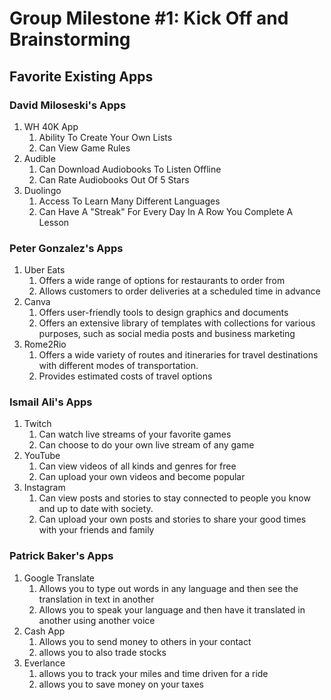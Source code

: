 # Group Milestone #1: Kick Off and Brainstorming

## Favorite Existing Apps
### David Miloseski's Apps
1. WH 40K App
    1) Ability To Create Your Own Lists
    2) Can View Game Rules 
2. Audible
    1) Can Download Audiobooks To Listen Offline
    2) Can Rate Audiobooks Out Of 5 Stars
3. Duolingo
    1) Access To Learn Many Different Languages
    2) Can Have A "Streak" For Every Day In A Row You Complete A Lesson


### Peter Gonzalez's Apps
1. Uber Eats
    1) Offers a wide range of options for restaurants to order from
    2) Allows customers to order deliveries at a scheduled time in advance
3. Canva
    1) Offers user-friendly tools to design graphics and documents
    2) Offers an extensive library of templates with collections for various purposes, such as social media posts and business marketing
5. Rome2Rio
    1) Offers a wide variety of routes and itineraries for travel destinations with different modes of transportation.
    2) Provides estimated costs of travel options


### Ismail Ali's Apps
1. Twitch
    1) Can watch live streams of your favorite games
    2) Can choose to do your own live stream of any game
2. YouTube
    1) Can view videos of all kinds and genres for free
    2) Can upload your own videos and become popular
3. Instagram
    1) Can view posts and stories to stay connected to people you know and up to date with society. 
    2) Can upload your own posts and stories to share your good times with your friends and family

### Patrick Baker's Apps

1. Google Translate
   1) Allows you to type out words in any language and then see the translation in text in another
   2) Allows you to speak your language and then have it translated in another using another voice
 2. Cash App
    1) Allows you to send money to others in your contact
    2) allows you to also trade stocks
 3. Everlance
    1) allows you to track your miles and  time driven for a ride
    2) allows you to save money on your taxes 
  
